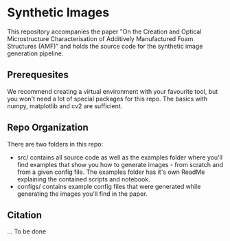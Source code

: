 # Synthetic Images
This repository accompanies the paper "On the Creation and Optical Microstructure Characterisation of Additively Manufactured Foam Structures (AMF)" and holds the source code for the synthetic image generation pipeline.
 
## Prerequesites
We recommend creating a virtual environment with your favourite tool, but you won't need a lot of special packages for this repo.
The basics with numpy, matplotlib and cv2 are sufficient. 

## Repo Organization
There are two folders in this repo:
- src/ contains all source code as well as the examples folder where you'll find examples that show you how to generate images - from scratch and from a given config file. The examples folder has it's own ReadMe explaining the contained scripts and notebook.
- configs/ contains example config files that were generated while generating the images you'll find in the paper.

## Citation
... To be done   
